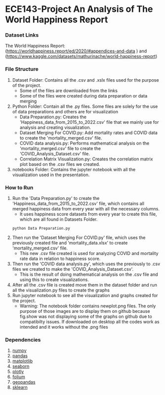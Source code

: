 ﻿# ECE143-Project An Analysis of The World Happiness Report
 
 
### Dataset Links

The World Happiness Report: 
(https://worldhappiness.report/ed/2020/#appendices-and-data )
and  (https://www.kaggle.com/datasets/mathurinache/world-happiness-report)

### File Structure

1. Dataset Folder: Contains all the .csv and .xslx files used for the purpose of the project.
    - Some of the files are downloaded from the links
    - Some of the files were created during data preparation or data merging
2. Python Folder: Contain all the .py files. Some files are solely for the use of data preparations and others are for visualization
    - Data Preparation.py: Creates the 'Happiness_data_from_2015_to_2022.csv' file that we mainly use for analysis and creating visualization.
    - Dataset Merging For COVID.py: Add mortality rates and COVID data to create the 'mortality_merged.csv' file.
    - COVID data analysis.py: Performs mathematical analysis on the 'mortality_merged.csv' file to create the 'COVID_Analysis_Dataset.csv' file.
    - Correlation Matrix Visualization.py: Creates the correlation matrix plot based on the .csv files we created.
3. notebooks Folder: Contains the jupyter notebook with all the visualization used in the presentation.


### How to Run

1. Run the 'Data Preparation.py' to create the 'Happiness_data_from_2015_to_2022.csv' file, which contains all merged happiness data from every year with all the necessary columns. 
    - It uses happiness score datasets from every year to create this file, which are all found in Datasets Folder.
    ```
    python Data Preparation.py
    ```
2. Then run the 'Dataset Merging For COVID.py' file, which uses the previously created file and 'mortality_data.xlsx' to create 'mortality_merged.csv' file. 
    - This new .csv file created is used for analyzing COVID and mortality rate data in relation to happiness score.
3. Then run the 'COVID data analysis.py', which uses the previously to .csv files we created to make the 'COVID_Analysis_Dataset.csv'.
    - This is the result of doing mathematical analysis on the .csv file and using this to create visualizations.
4. After all the .csv file is created move them in the dataset folder and run all the visualization.py files to create the graphs
5. Run jupyter notebook to see all the visualization and graphs created for the project.
    - Warning: The notebook folder contains newplot.png files. The only purpose of those images are to display them on github because fig.show was not displaying some of the graphs on github due to compatibilty issues. If downloaded on desktop all the codes work as intended and it works without the .png files


### Dependencies

1. [numpy](https://numpy.org/)
2. [pandas](https://pandas.pydata.org/)
3. [matplotlib](https://matplotlib.org/)
4. [seaborn](https://seaborn.pydata.org/)
5. [plotly](https://plotly.com/)
6. [folium](https://python-visualization.github.io/folium/)
7. [geopandas](https://geopandas.org/en/stable/)
8. [sklearn](https://scikit-learn.org/stable/)




